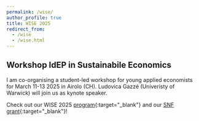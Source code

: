 ```yaml
---
permalink: /wise/
author_profile: true
title: WISE 2025
redirect_from:
  - /wise
  - /wise.html
---
```

## Workshop IdEP in Sustainabile Economics

  I am co-organising a student-led workshop for young applied economists for March 11-13 2025 in Airolo (CH). Ludovica Gazzé (Univeristy of Warwick) will join us as kynote speaker.
  
  Check out our WISE 2025 [program](https://www.usi.ch/it/feeds/30071){:target="_blank"} and our [SNF grant](https://data.snf.ch/grants/grant/232488){:target="_blank"}!
